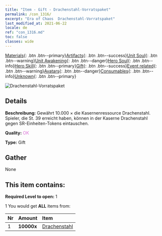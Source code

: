 ```yaml
---
title: "Item - Gift - Drachenstahl-Vorratspaket"
permalink: /con_1316/
excerpt: "Era of Chaos  Drachenstahl-Vorratspaket"
last_modified_at: 2021-06-22
locale: de
ref: "con_1316.md"
toc: false
classes: wide
---
```

 [Materials](/ItemsDE/){: .btn .btn--primary}[Artifacts](/ItemsDE/Artifacts/){: .btn .btn--success}[Unit Soul](/ItemsDE/UnitSoul/){: .btn .btn--warning}[Unit Awakening](/ItemsDE/UnitAwakening/){: .btn .btn--danger}[Hero Soul](/ItemsDE/HeroSoul/){: .btn .btn--info}[Hero Skill](/ItemsDE/HeroSkill/){: .btn .btn--primary}[Gift](/ItemsDE/Gift/){: .btn .btn--success}[Event related](/ItemsDE/Events/){: .btn .btn--warning}[Avatars](/ItemsDE/Avatars/){: .btn .btn--danger}[Consumables](/ItemsDE/Consumables/){: .btn .btn--info}[Unknown](/ItemsDE/Unknown/){: .btn .btn--primary}

 ![Drachenstahl-Vorratspaket](/images/t/i_907004.png)

## Details
 **Beschreibung:** Gewährt 10.000 × die Kasernenressource Drachenstahl. Spieler, die St. 39 erreicht haben, können in der Kaserne Drachenstahl gegen SR-Einheiten-Tokens eintauschen.

 **Quality:** <span style="color: #DA70D6">OK</span>

 **Type:** Gift

## Gather

  None

## This item contains:

 **Required Level to open:** 1

 1 You would get **ALL** items  from:

  | Nr | Amount |     Item    |
  |:---|:-------|:------------|
  | 1 |  **10000x** | [Drachenstahl](/ItemsDE/con_880/) |  | 
